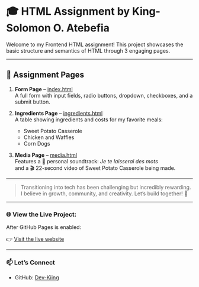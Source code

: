 # 🎓 HTML Assignment by King-Solomon O. Atebefia

Welcome to my Frontend HTML assignment! This project showcases the basic structure and semantics of HTML through 3 engaging pages.

---

## 📄 Assignment Pages

1. **Form Page** – [index.html](index.html)  
   A full form with input fields, radio buttons, dropdown, checkboxes, and a submit button.

2. **Ingredients Page** – [ingredients.html](ingredients-cost.html)  
   A table showing ingredients and costs for my favorite meals:
   - Sweet Potato Casserole
   - Chicken and Waffles
   - Corn Dogs

3. **Media Page** – [media.html](multimedia.html)  
   Features a 🎵 personal soundtrack: *Je te laisserai des mots*  
   and a 🎬 22-second video of Sweet Potato Casserole being made.

---

> Transitioning into tech has been challenging but incredibly rewarding. I believe in growth, community, and creativity. Let’s build together! 🚀

---

### 🌐 View the Live Project:

After GitHub Pages is enabled:

👉 [Visit the live website](https://dev-kiing.github.io/Advance-HTML/)

---

### 📫 Let’s Connect
- GitHub: [Dev-Kiing](https://github.com/Dev-Kiing)